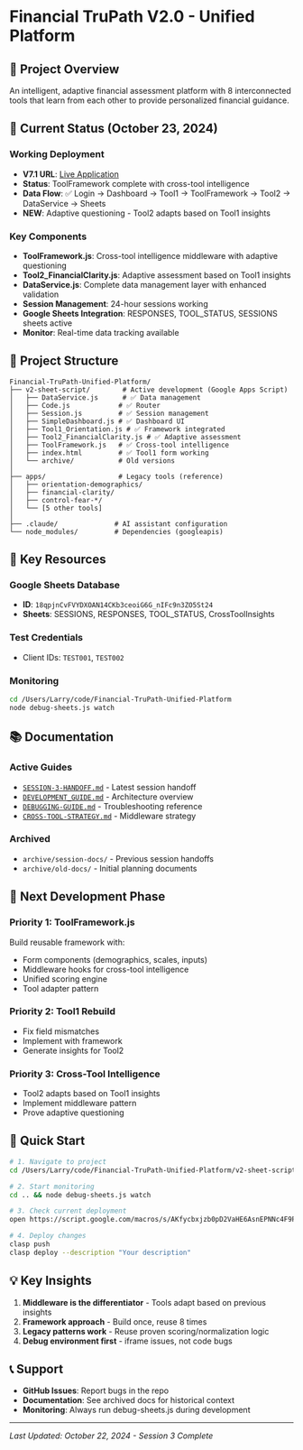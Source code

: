 # Financial TruPath V2.0 - Unified Platform

## 🎯 Project Overview
An intelligent, adaptive financial assessment platform with 8 interconnected tools that learn from each other to provide personalized financial guidance.

## 🚀 Current Status (October 23, 2024)

### Working Deployment
- **V7.1 URL**: [Live Application](https://script.google.com/macros/s/AKfycbzi5QerNc7hekeZ8cWOccFj6RBAvcJckDYvqZ3v6CW5rl-UC7_VtEncTEFrLhDlTBLJ/exec)
- **Status**: ToolFramework complete with cross-tool intelligence
- **Data Flow**: ✅ Login → Dashboard → Tool1 → ToolFramework → Tool2 → DataService → Sheets
- **NEW**: Adaptive questioning - Tool2 adapts based on Tool1 insights

### Key Components
- **ToolFramework.js**: Cross-tool intelligence middleware with adaptive questioning
- **Tool2_FinancialClarity.js**: Adaptive assessment based on Tool1 insights
- **DataService.js**: Complete data management layer with enhanced validation
- **Session Management**: 24-hour sessions working
- **Google Sheets Integration**: RESPONSES, TOOL_STATUS, SESSIONS sheets active
- **Monitor**: Real-time data tracking available

## 📁 Project Structure

```
Financial-TruPath-Unified-Platform/
├── v2-sheet-script/        # Active development (Google Apps Script)
│   ├── DataService.js      # ✅ Data management
│   ├── Code.js            # ✅ Router
│   ├── Session.js         # ✅ Session management
│   ├── SimpleDashboard.js # ✅ Dashboard UI
│   ├── Tool1_Orientation.js # ✅ Framework integrated
│   ├── Tool2_FinancialClarity.js # ✅ Adaptive assessment
│   ├── ToolFramework.js   # ✅ Cross-tool intelligence
│   ├── index.html         # ✅ Tool1 form working
│   └── archive/           # Old versions
│
├── apps/                  # Legacy tools (reference)
│   ├── orientation-demographics/
│   ├── financial-clarity/
│   ├── control-fear-*/
│   └── [5 other tools]
│
├── .claude/              # AI assistant configuration
└── node_modules/         # Dependencies (googleapis)
```

## 🔑 Key Resources

### Google Sheets Database
- **ID**: `18qpjnCvFVYDXOAN14CKb3ceoiG6G_nIFc9n3ZO5St24`
- **Sheets**: SESSIONS, RESPONSES, TOOL_STATUS, CrossToolInsights

### Test Credentials
- Client IDs: `TEST001`, `TEST002`

### Monitoring
```bash
cd /Users/Larry/code/Financial-TruPath-Unified-Platform
node debug-sheets.js watch
```

## 📚 Documentation

### Active Guides
- [`SESSION-3-HANDOFF.md`](./SESSION-3-HANDOFF.md) - Latest session handoff
- [`DEVELOPMENT_GUIDE.md`](./archive/old-docs/DEVELOPMENT_GUIDE.md) - Architecture overview
- [`DEBUGGING-GUIDE.md`](./DEBUGGING-GUIDE.md) - Troubleshooting reference
- [`CROSS-TOOL-STRATEGY.md`](./CROSS-TOOL-STRATEGY.md) - Middleware strategy

### Archived
- `archive/session-docs/` - Previous session handoffs
- `archive/old-docs/` - Initial planning documents

## 🎯 Next Development Phase

### Priority 1: ToolFramework.js
Build reusable framework with:
- Form components (demographics, scales, inputs)
- Middleware hooks for cross-tool intelligence
- Unified scoring engine
- Tool adapter pattern

### Priority 2: Tool1 Rebuild
- Fix field mismatches
- Implement with framework
- Generate insights for Tool2

### Priority 3: Cross-Tool Intelligence
- Tool2 adapts based on Tool1 insights
- Implement middleware pattern
- Prove adaptive questioning

## 🔧 Quick Start

```bash
# 1. Navigate to project
cd /Users/Larry/code/Financial-TruPath-Unified-Platform/v2-sheet-script

# 2. Start monitoring
cd .. && node debug-sheets.js watch

# 3. Check current deployment
open https://script.google.com/macros/s/AKfycbxjzb0pD2VaHE6AsnEPNNc4F9Pk9NUXGSctXgzoJk6ztZc9aICAwHjgf6hjZdaSlMTv/exec

# 4. Deploy changes
clasp push
clasp deploy --description "Your description"
```

## 💡 Key Insights

1. **Middleware is the differentiator** - Tools adapt based on previous insights
2. **Framework approach** - Build once, reuse 8 times
3. **Legacy patterns work** - Reuse proven scoring/normalization logic
4. **Debug environment first** - iframe issues, not code bugs

## 📞 Support

- **GitHub Issues**: Report bugs in the repo
- **Documentation**: See archived docs for historical context
- **Monitoring**: Always run debug-sheets.js during development

---

*Last Updated: October 22, 2024 - Session 3 Complete*